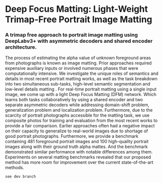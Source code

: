 # Deep Focus Matting: Light-Weight Trimap-Free Portrait Image Matting

### A trimap free approach to portrait image matting using DeepLabv3+ with asymmetric decoders and shared encoder architecture.
 
 The process of estimating the alpha value of unknown foreground areas from photographs is known as image matting. Prior approaches required expensive auxiliary inputs or involved numerous phases that were computationally intensive. We investigate the unique roles of semantics and details in most recent portrait matting works, as well as the task breakdown into two simultaneous sub-tasks, high-level semantic segmentation and low-level details matting . For real-time portrait matting using a single input image, we come up with a light Deep Focus Matting (DFM) network. Which learns both tasks collaboratively by using a shared encoder and two separate asymmetric decoders while addressing domain-shift problem, generalization problem and localization problem. Furthermore, due to the scarcity of portrait photographs accessible for the matting task, we use composite photos for training and evaluation from the most recent works to provide a fair comparison. Earlier approaches often had a negative impact on their capacity to generalize to real-world images due to shortage of good portrait photographs. Furthermore, we provide a benchmark containing 481 foreground portrait images and 100 high-quality portrait images along with their ground truth alpha mattes. And the benchmark demonstrated similar performance with notable differences among them. Experiments on several matting benchmarks revealed that our proposed method has more room for improvement over the current state-of-the-art methods.

```see dev branch```
